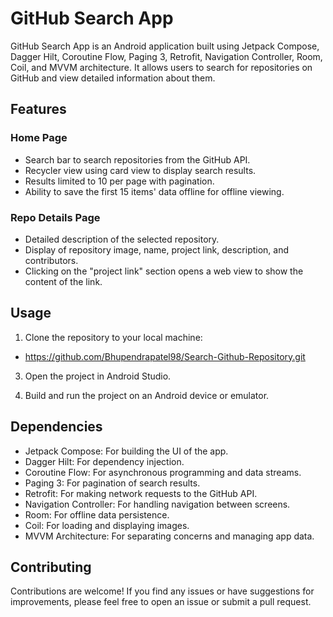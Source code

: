 # GitHub Search App

GitHub Search App is an Android application built using Jetpack Compose, Dagger Hilt, Coroutine Flow, Paging 3, Retrofit, Navigation Controller, Room, Coil, and MVVM architecture. It allows users to search for repositories on GitHub and view detailed information about them.

## Features

### Home Page
- Search bar to search repositories from the GitHub API.
- Recycler view using card view to display search results.
- Results limited to 10 per page with pagination.
- Ability to save the first 15 items' data offline for offline viewing.

### Repo Details Page
- Detailed description of the selected repository.
- Display of repository image, name, project link, description, and contributors.
- Clicking on the "project link" section opens a web view to show the content of the link.

## Usage

1. Clone the repository to your local machine:

 - https://github.com/Bhupendrapatel98/Search-Github-Repository.git

3. Open the project in Android Studio.

4. Build and run the project on an Android device or emulator.

## Dependencies

- Jetpack Compose: For building the UI of the app.
- Dagger Hilt: For dependency injection.
- Coroutine Flow: For asynchronous programming and data streams.
- Paging 3: For pagination of search results.
- Retrofit: For making network requests to the GitHub API.
- Navigation Controller: For handling navigation between screens.
- Room: For offline data persistence.
- Coil: For loading and displaying images.
- MVVM Architecture: For separating concerns and managing app data.

## Contributing

Contributions are welcome! If you find any issues or have suggestions for improvements, please feel free to open an issue or submit a pull request.


